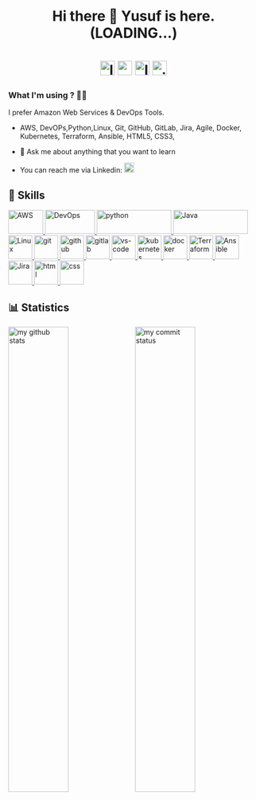 ## <h1 align="center"> Hi there 👋  Yusuf  is here. (LOADING...)

<h1 align="center"><a href="https://www.linkedin.com/in/sahin-yusuf" target="_blank"> <img src="https://www.vectorlogo.zone/logos/linkedin/linkedin-icon.svg" alt="linkedin_pages" height="28.5"/></a>
<a href="https://seryum65.github.io/" target="_blank"> <img src="https://www.vectorlogo.zone/logos/github/github-tile.svg" alt="github_pages" height="28.5"/></a>
<a href="https://twitter.com/seryum65" target="_blank"> <img src="https://www.vectorlogo.zone/logos/twitter/twitter-tile.svg" alt="linkedin_pages" height="28.5"/></a>
<img src="https://komarev.com/ghpvc/?username=seryum65" alt="visitor counter" height="28.5"/>
<!-- <p align="left" >  </p> -->

### What I'm using ? 🧑‍💻     

I prefer Amazon Web Services & DevOps Tools.
<br/>

- AWS, DevOPs,Python,Linux, Git, GitHub, GitLab, Jira, Agile, Docker, Kubernetes, Terraform, Ansible, HTML5, CSS3, 

- 💬 Ask  me about anything that you want to learn

-  You can reach me via Linkedin:  <a href="linkedin.com/in/sahin-yusuf" target="_blank"> <img src="https://www.vectorlogo.zone/logos/linkedin/linkedin-icon.svg?&style=for-the-badge&logo=linkedin&logoColor=white" alt="Linkedin"  height="20"/></a>


## 🚴 Skills
<p>
<a href="#" target="_blank"> <img src="https://www.vectorlogo.zone/logos/amazon_aws/amazon_aws-ar21.svg" alt="AWS" width="70" height="48"/> </a> 
<a href="#" target="_blank"> <img src="https://algoteque.com/wp-content/uploads/2019/04/1AwvDJDfErlD34ox2QpwGoA.png" alt="DevOps" width="100" height="48"/> </a> 
<a href="#" target="_blank"> <img src="https://www.vectorlogo.zone/logos/python/python-horizontal.svg" alt="python" width="150" height="48"/> </a> 
<a href="#" target="_blank"> <img src="https://www.vectorlogo.zone/logos/java/java-ar21.svg" alt="Java" width="150" height="48"/> </a>
<a href="#" target="_blank"> <img src="https://www.vectorlogo.zone/logos/linux/linux-ar21.svg" alt="Linux"  height="48"/> </a> 
<a href="#" target="_blank"> <img src="https://www.vectorlogo.zone/logos/git-scm/git-scm-ar21.svg" alt="git"  height="48"/> </a> 
<a href="#" target="_blank"> <img src="https://1000logos.net/wp-content/uploads/2021/05/GitHub-logo.png" alt="github" height="48"/> </a>
<a href="#" target="_blank"> <img src="https://www.vectorlogo.zone/logos/gitlab/gitlab-ar21.svg" alt="gitlab" height="48"/> </a>
<a href="#" target="_blank"> <img src="https://www.vectorlogo.zone/logos/visualstudio_code/visualstudio_code-ar21.svg" alt="vs-code" height="48"/> </a>
<a href="#" target="_blank"> <img src="https://www.vectorlogo.zone/logos/kubernetes/kubernetes-ar21.svg" alt="kubernetes" height="48"/> </a>
<a href="#" target="_blank"> <img src="https://www.vectorlogo.zone/logos/docker/docker-ar21.svg" alt="docker" height="48"/> </a>
<a href="#" target="_blank"> <img src="https://www.vectorlogo.zone/logos/terraformio/terraformio-ar21.svg" alt="Terraform" height="48"/> </a>
<a href="#" target="_blank"> <img src="https://www.vectorlogo.zone/logos/ansible/ansible-ar21.svg" alt="Ansible" height="48"/> </a>
<a href="#" target="_blank"> <img src="https://www.vectorlogo.zone/logos/atlassian_jira/atlassian_jira-ar21.svg" alt="Jira"  height="48"/> </a>
<a href="#" target="_blank"> <img src="https://www.vectorlogo.zone/logos/w3_html5/w3_html5-ar21.svg" alt="html" height="48"/> </a>
<a href="#" target="_blank"> <img src="https://www.vectorlogo.zone/logos/w3_css/w3_css-ar21.svg" alt="css" height="48"/> </a>
<!-- <a href="#" target="_blank"> <img src="https://www.vectorlogo.zone/logos/slack/slack-ar21.svg" alt="Slack" height="48"/> </a> --> 

</p>


## 📊 Statistics
<p align="left">
<img src="https://github-readme-stats.vercel.app/api?username=seryum65&theme=chartreuse-dark&show_icons=true" alt="my github stats" width="49%"/>&nbsp;
<img src="https://github-readme-streak-stats.herokuapp.com/?user=seryum65&theme=chartreuse-dark&show_icons=true" alt="my commit status" width="49%" /> </p>
<!-- <p align="center"> <img src="https://github-readme-stats.vercel.app/api/top-langs/?username=seryum65&theme=chartreuse-dark&layout=compact" alt="languages" width="50%" > </p> --> 
